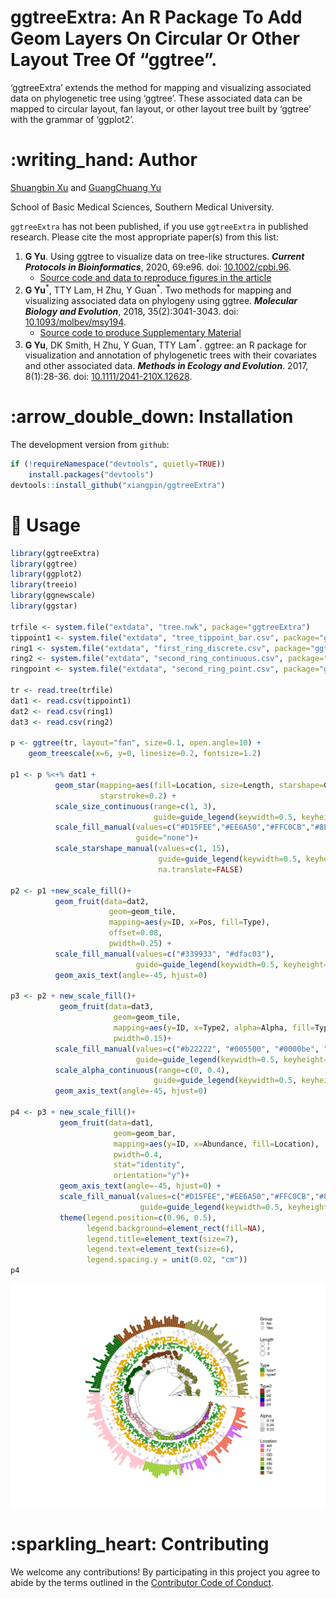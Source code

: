 <!-- README.md is generated from README.Rmd. Please edit that file -->

# ggtreeExtra: An R Package To Add Geom Layers On Circular Or Other Layout Tree Of “ggtree”.

‘ggtreeExtra’ extends the method for mapping and visualizing associated
data on phylogenetic tree using ‘ggtree’. These associated data can be
mapped to circular layout, fan layout, or other layout tree built by
‘ggtree’ with the grammar of ‘ggplot2’.

# :writing\_hand: Author

[Shuangbin Xu](https://github.com/xiangpin) and [GuangChuang
Yu](https://guangchuangyu.github.io)

School of Basic Medical Sciences, Southern Medical University.

`ggtreeExtra` has not been published, if you use `ggtreeExtra` in
published research. Please cite the most appropriate paper(s) from this
list:

1.  **G Yu**. Using ggtree to visualize data on tree-like structures.
    ***Current Protocols in Bioinformatics***, 2020, 69:e96. doi:
    [10.1002/cpbi.96](https://doi.org/10.1002/cpbi.96).
      - [Source code and data to reproduce figures in the
        article](https://github.com/GuangchuangYu/ggtree-current-protocols)
2.  **G Yu**<sup>\*</sup>, TTY Lam, H Zhu, Y Guan<sup>\*</sup>. Two
    methods for mapping and visualizing associated data on phylogeny
    using ggtree. ***Molecular Biology and Evolution***, 2018,
    35(2):3041-3043. doi:
    [10.1093/molbev/msy194](https://doi.org/10.1093/molbev/msy194).
      - [Source code to produce Supplementary
        Material](https://github.com/GuangchuangYu/plotting_tree_with_data)
3.  **G Yu**, DK Smith, H Zhu, Y Guan, TTY Lam<sup>\*</sup>. ggtree: an
    R package for visualization and annotation of phylogenetic trees
    with their covariates and other associated data. ***Methods in
    Ecology and Evolution***. 2017, 8(1):28-36. doi:
    [10.1111/2041-210X.12628](https://doi.org/10.1111/2041-210X.12628).

# :arrow\_double\_down: Installation

The development version from `github`:

``` r
if (!requireNamespace("devtools", quietly=TRUE))
    install.packages("devtools")
devtools::install_github("xiangpin/ggtreeExtra")
```

# :beginner: Usage

``` r
library(ggtreeExtra)
library(ggtree)
library(ggplot2)
library(treeio)
library(ggnewscale)
library(ggstar)

trfile <- system.file("extdata", "tree.nwk", package="ggtreeExtra")
tippoint1 <- system.file("extdata", "tree_tippoint_bar.csv", package="ggtreeExtra")
ring1 <- system.file("extdata", "first_ring_discrete.csv", package="ggtreeExtra")
ring2 <- system.file("extdata", "second_ring_continuous.csv", package="ggtreeExtra")
ringpoint <- system.file("extdata", "second_ring_point.csv", package="ggtreeExtra")

tr <- read.tree(trfile)
dat1 <- read.csv(tippoint1)
dat2 <- read.csv(ring1)
dat3 <- read.csv(ring2)

p <- ggtree(tr, layout="fan", size=0.1, open.angle=10) + 
    geom_treescale(x=6, y=0, linesize=0.2, fontsize=1.2)

p1 <- p %<+% dat1 + 
          geom_star(mapping=aes(fill=Location, size=Length, starshape=Group),
                    starstroke=0.2) +
          scale_size_continuous(range=c(1, 3),
                                guide=guide_legend(keywidth=0.5, keyheight=0.5, override.aes=list(starshape=15), order=2)) +
          scale_fill_manual(values=c("#D15FEE","#EE6A50","#FFC0CB","#8E8E38","#9ACD32","#006400","#8B4513"),
                            guide="none")+
          scale_starshape_manual(values=c(1, 15),
                                 guide=guide_legend(keywidth=0.5, keyheight=0.5, order=1),
                                 na.translate=FALSE)

p2 <- p1 +new_scale_fill()+ 
          geom_fruit(data=dat2,
                      geom=geom_tile,
                      mapping=aes(y=ID, x=Pos, fill=Type),
                      offset=0.08,
                      pwidth=0.25) +
          scale_fill_manual(values=c("#339933", "#dfac03"),
                            guide=guide_legend(keywidth=0.5, keyheight=0.5, order=3)) +
          geom_axis_text(angle=-45, hjust=0)

p3 <- p2 + new_scale_fill()+
           geom_fruit(data=dat3,
                       geom=geom_tile,
                       mapping=aes(y=ID, x=Type2, alpha=Alpha, fill=Type2),
                       pwidth=0.15)+
          scale_fill_manual(values=c("#b22222", "#005500", "#0000be", "#9f1f9f"),
                            guide=guide_legend(keywidth=0.5, keyheight=0.5, order=4)) +
          scale_alpha_continuous(range=c(0, 0.4),
                                guide=guide_legend(keywidth=0.5, keyheight=0.5, order=5)) +
          geom_axis_text(angle=-45, hjust=0)

p4 <- p3 + new_scale_fill()+
           geom_fruit(data=dat1,
                       geom=geom_bar,
                       mapping=aes(y=ID, x=Abundance, fill=Location),
                       pwidth=0.4,
                       stat="identity",
                       orientation="y")+
           geom_axis_text(angle=-45, hjust=0) +
           scale_fill_manual(values=c("#D15FEE","#EE6A50","#FFC0CB","#8E8E38","#9ACD32","#006400","#8B4513"),
                             guide=guide_legend(keywidth=0.5, keyheight=0.5, order=6)) +
           theme(legend.position=c(0.96, 0.5),
                 legend.background=element_rect(fill=NA),
                 legend.title=element_text(size=7),
                 legend.text=element_text(size=6),
                 legend.spacing.y = unit(0.02, "cm"))
p4
```

<img src="inst/extdata/fig1.png" style="display: block; margin: auto;" />

# :sparkling\_heart: Contributing

We welcome any contributions\! By participating in this project you
agree to abide by the terms outlined in the [Contributor Code of
Conduct](CONDUCT.md).
